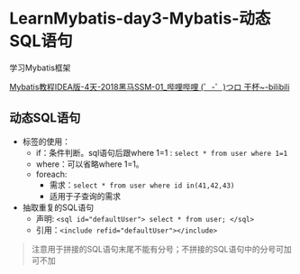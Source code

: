 # LearnMybatis-day3-Mybatis-动态SQL语句

学习Mybatis框架

[Mybatis教程IDEA版-4天-2018黑马SSM-01_哔哩哔哩 (゜-゜)つロ 干杯~-bilibili](https://www.bilibili.com/video/BV1Db411s7F5?from=search&seid=17279186468718936332)

## 动态SQL语句
- 标签的使用：
    - if：条件判断。sql语句后跟where 1=1 : `select * from user where 1=1`
    - where：可以省略where 1=1。
    - foreach: 
        - 需求：`select * from user where id in(41,42,43)`
        - 适用于子查询的需求
- 抽取重复的SQL语句
    - 声明: `<sql id="defaultUser">
                   select * from user;
               </sql>
           `
    - 引用：`<include refid="defaultUser"></include>`
    
> 注意用于拼接的SQL语句末尾不能有分号；不拼接的SQL语句中的分号可加可不加








